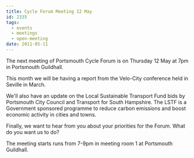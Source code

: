 ```yaml
---
title: Cycle Forum Meeting 12 May
id: 2335
tags:
  - events
  - meetings
  - open-meeting
date: 2011-05-11
---
```


The next meeting of Portsmouth Cycle Forum is on Thursday 12 May at 7pm in Portsmouth Guildhall.

This month we will be having a report from the Velo-City conference held in Seville in March.

We'll also have an update on the Local Sustainable Transport Fund bids by Portsmouth City Council and Transport for South Hampshire. The LSTF is a Government sponsored programme to reduce carbon emissions and boost economic activity in cities and towns.

Finally, we want to hear from you about your priorities for the Forum. What do you want us to do?

The meeting starts runs from 7-9pm in meeting room 1 at Portsmouth Guildhall.
